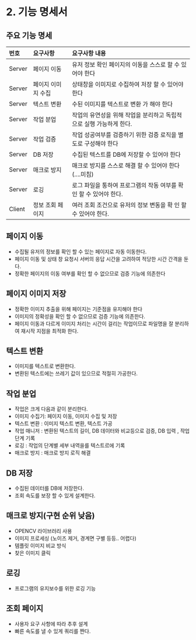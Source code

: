 # 2. 기능 명세서

## 주요 기능 명세

| 번호 | 요구사항  | 요구사항 내용 |
| :--- | :--- | :--- |
| Server | 페이지 이동 | 유저 정보 확인 페이지의 이동을 스스로 할 수 있어야 한다 |
| Server | 페이지 이미지 수집  | 상태창을 이미지로 수집하여 저장 할 수 있어야 한다 |
| Server | 텍스트 변환 | 수된 이미지를 텍스트로 변환 가  해야 한다 |
| Server | 작업 분업 | 작업의 유연성을 위해 작업을 분리하고 독립적으로 실행 가능하게 한다. |
| Server | 작업 검증 | 작업 성공여부를 검증하기 위한 검증 로직을 별도로 구성해야 한다 |
| Server | DB 저장  | 수집된 텍스트를 DB에 저장할 수 있어야 한다 |
| Server | 매크로 방지 | 매크로 방지를 스스로 해결 할 수 있어야 한다\(....미침\) |
| Server | 로깅 | 로그 파일을 통하여 프로그램의 작동 여부를 확 인 할 수 있어야 한다. |
| Client | 정보 조회 페이지 | 여러 조회 조건으로 유저의 정보 변동을 확 인 할 수 있어야 한다. |

## 페이지 이동 

* 수집될 유저의 정보를 확인 할 수 있는 페이지로 자동 이동한다. 
* 페이지 이동 및 상태 창 요청시 서버의 응답 시간을 고려하여 적당한 시간 간격을 둔다.
* 정확한 페이지의 이동 여부를 확인 할 수 없으므로 검증 기능에 의존한다

## 페이지 이미지 저장

* 정확한 이미지 추출을 위해 페이지는 기준점을 유지해야 한다
* 이미지의 정확성을 확인 할 수 없으므로 검증 기능에 의존한다.
* 페이지 이동과 다르게 이미지 처리는 시간이 걸리는 작업이므로 파일명을 잘 분리하여 재시작 지점을 최적화 한다.

## 텍스트 변환 

* 이미지를 텍스트로 변환한다.
* 변환된 텍스트에는 쓰레기 값이 있으므로 적절히 가공한다.

## 작업 분업

* 작업은 크게 다음과 같이 분리한다.
* 이미지 수집기: 페이지 이동, 이미지 수집 및 저장
* 텍스트 변환 : 이미지 텍스트 변환, 텍스트 가공
* 작업 매니저 :  변환된 텍스트의 길이,  DB 데이터와 비교등으로 검증, DB 입력 , 작업 단계 기록
* 로깅  : 작업의 단계별 세부 내역을를 텍스트르에 기록
* 매크로 방지 : 매크로 방지 로직 해결

## DB 저장

* 수집된 데이터를 DB에 저장한다. 
* 조회 속도를 보장 할 수 있게 설계한다.

## 매크로 방지\(구현 순위 낮음\)

* OPENCV 라이브러리 사용
* 이미지 프로세싱 \(노이즈 제거, 경계면 구별 등등.. 어렵다\)
* 템플릿 이미지 비교 방식
* 찾은 이미지 클릭 

## 로깅

* 프로그램의 유지보수를 위한 로깅 기능

## 조회 페이지

* 사용자 요구 사항에 따라 추후 설계
* 빠른 속도를 낼 수 있게 쿼리를 짠다.









